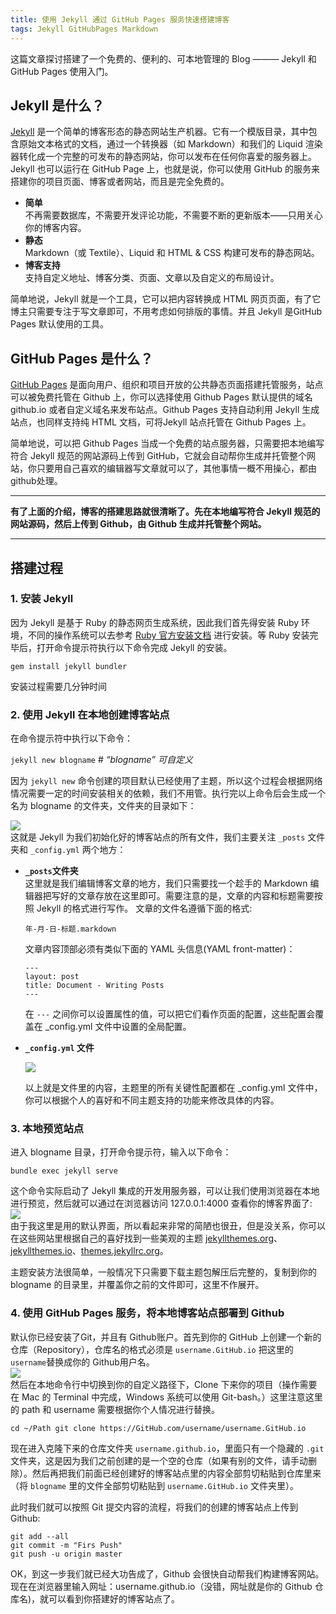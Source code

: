```yaml
---
title: 使用 Jekyll 通过 GitHub Pages 服务快速搭建博客
tags: Jekyll GitHubPages Markdown
---
```



这篇文章探讨搭建了一个免费的、便利的、可本地管理的 Blog ——— Jekyll 和 GitHub Pages 使用入门。  

<!--more-->  

## Jekyll 是什么？

[Jekyll](http://jekyllcn.com/) 是一个简单的博客形态的静态网站生产机器。它有一个模版目录，其中包含原始文本格式的文档，通过一个转换器（如 Markdown）和我们的 Liquid 渲染器转化成一个完整的可发布的静态网站，你可以发布在任何你喜爱的服务器上。Jekyll 也可以运行在 GitHub Page 上，也就是说，你可以使用 GitHub 的服务来搭建你的项目页面、博客或者网站，而且是完全免费的。  

- **简单**  
  不再需要数据库，不需要开发评论功能，不需要不断的更新版本——只用关心你的博客内容。
- **静态**  
  Markdown（或 Textile）、Liquid 和 HTML & CSS 构建可发布的静态网站。
- **博客支持**  
  支持自定义地址、博客分类、页面、文章以及自定义的布局设计。  

简单地说，Jekyll 就是一个工具，它可以把内容转换成 HTML 网页页面，有了它博主只需要专注于写文章即可，不用考虑如何排版的事情。并且 Jekyll 是GitHub Pages 默认使用的工具。

## GitHub Pages 是什么？

[GitHub Pages](https://docs.github.com/cn/free-pro-team@latest/github/working-with-github-pages/about-github-pages) 是面向用户、组织和项目开放的公共静态页面搭建托管服务，站点可以被免费托管在 Github 上，你可以选择使用 Github Pages 默认提供的域名 github.io 或者自定义域名来发布站点。Github Pages 支持自动利用 Jekyll 生成站点，也同样支持纯 HTML 文档，可将Jekyll 站点托管在 Github Pages 上。  

简单地说，可以把 Github Pages 当成一个免费的站点服务器，只需要把本地编写符合 Jekyll 规范的网站源码上传到 GitHub，它就会自动帮你生成并托管整个网站，你只要用自己喜欢的编辑器写文章就可以了，其他事情一概不用操心，都由github处理。  
***
**有了上面的介绍，博客的搭建思路就很清晰了。先在本地编写符合 Jekyll 规范的网站源码，然后上传到 Github，由 Github 生成并托管整个网站。**
***
## 搭建过程

### **1. 安装 Jekyll**  

  因为 Jekyll 是基于 Ruby 的静态网页生成系统，因此我们首先得安装 Ruby 环境，不同的操作系统可以去参考 [Ruby 官方安装文档](https://www.ruby-lang.org/en/documentation/installation/) 进行安装。等 Ruby 安装完毕后，打开命令提示符执行以下命令完成 Jekyll 的安装。  

  `gem install jekyll bundler`  
  
  安装过程需要几分钟时间

### **2. 使用 Jekyll 在本地创建博客站点**  

  在命令提示符中执行以下命令：  

  `jekyll new blogname`  # *“blogname” 可自定义*  
  
  因为 `jekyll new` 命令创建的项目默认已经使用了主题，所以这个过程会根据网络情况需要一定的时间安装相关的依赖，我们不用管。执行完以上命令后会生成一个名为 blogname 的文件夹，文件夹的目录如下：

  ![](https://raw.githubusercontent.com/inpure/inpure.github.io/main/screenshots/blogname.png)  
  这就是 Jekyll 为我们初始化好的博客站点的所有文件，我们主要关注 `_posts` 文件夹和 `_config.yml` 两个地方：

- **`_posts`文件夹**  
  这里就是我们编辑博客文章的地方，我们只需要找一个趁手的 Markdown 编辑器把写好的文章存放在这里即可。需要注意的是，文章的内容和标题需要按照 Jekyll 的格式进行写作。
    文章的文件名遵循下面的格式:  

    `年-月-日-标题.markdown`  
    
    文章内容顶部必须有类似下面的 YAML 头信息(YAML front-matter)：  
    
    ```
    ---
    layout: post
    title: Document - Writing Posts
    ---
    ```

    在 `---` 之间你可以设置属性的值，可以把它们看作页面的配置，这些配置会覆盖在 _config.yml 文件中设置的全局配置。
- **`_config.yml` 文件**  
  
    ![](https://raw.githubusercontent.com/inpure/inpure.github.io/main/screenshots/config_yml.png)  

    以上就是文件里的内容，主题里的所有关键性配置都在 _config.yml 文件中，你可以根据个人的喜好和不同主题支持的功能来修改具体的内容。

### **3. 本地预览站点**  

  进入 blogname 目录，打开命令提示符，输入以下命令：  
  
  `bundle exec jekyll serve`  
  
  这个命令实际启动了 Jekyll 集成的开发用服务器，可以让我们使用浏览器在本地进行预览，然后就可以通过在浏览器访问 127.0.0.1:4000 查看你的博客界面了:  
  ![](https://raw.githubusercontent.com/inpure/inpure.github.io/main/screenshots/blogdemo.png)  
  由于我这里是用的默认界面，所以看起来非常的简陋也很丑，但是没关系，你可以在这些网站里根据自己的喜好找到一些美观的主题 [jekyllthemes.org](http://jekyllthemes.org/)、[jekyllthemes.io](https://jekyllthemes.io/)、[themes.jekyllrc.org](http://themes.jekyllrc.org/)。  

  主题安装方法很简单，一般情况下只需要下载主题包解压后完整的，复制到你的 blogname 的目录里，并覆盖你之前的文件即可，这里不作展开。  

### **4. 使用 GitHub Pages 服务，将本地博客站点部署到 Github**  

  默认你已经安装了Git，并且有 Github账户。首先到你的 GitHub 上创建一个新的仓库（Repository），仓库名的格式必须是 `username.GitHub.io` 把这里的`username`替换成你的 Github用户名。  
  ![](https://raw.githubusercontent.com/inpure/inpure.github.io/main/screenshots/newrepo_1.png)  
  然后在本地命令行中切换到你的自定义路径下，Clone 下来你的项目（操作需要在 Mac 的 Terminal 中完成，Windows 系统可以使用 Git-bash。）这里注意这里的 path 和 username 需要根据你个人情况进行替换。  

  `cd ~/Path git clone https://GitHub.com/username/username.GitHub.io`  
  
  现在进入克隆下来的仓库文件夹 `username.github.io`，里面只有一个隐藏的 `.git` 文件夹，这是因为我们之前创建的是一个空的仓库（如果有别的文件，请手动删除）。然后再把我们前面已经创建好的博客站点里的内容全部剪切粘贴到仓库里来（将 `blogname` 里的文件全部剪切粘贴到 `username.GitHub.io` 文件夹里）。  

  此时我们就可以按照 Git 提交内容的流程，将我们的创建的博客站点上传到 Github:  

  ```
  git add --all
  git commit -m "Firs Push"
  git push -u origin master
  ```

  OK，到这一步我们就已经大功告成了，Github 会很快自动帮我们构建博客网站。现在在浏览器里输入网址：username.github.io（没错，网址就是你的 Github 仓库名)，就可以看到你搭建好的博客站点了。  